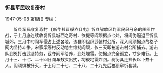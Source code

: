 ### 忻县军民收复奇村

1947-05-08
第1版()
专栏：

　　忻县军民收复奇村
    【新华社晋绥六日电】忻县解放区的军民经月余的围困作战，于上月底连续收复忻县城西之奇村、依提等阎顽据点七处，将阎伪逼退至忻县城郊。三月中旬阎军侵占上述各地，该县即组织武装村公所，深入阎顽据点的格子网内坚持斗争。宋家梁等村反动地主维持阎顽，仅三天即被游击村公所捕去。游击队到处打击武装特务，截夺阎军给养，到处埋雷。使据点完全孤立，寸步难行。上月十三、十七、二十四日阎军数次出扰，均被地雷炸回。毙伤其连排长以下数十人。阎顽惧被歼灭，于上月二十七、二十八、二十九先后狼狈窜忻县城。
